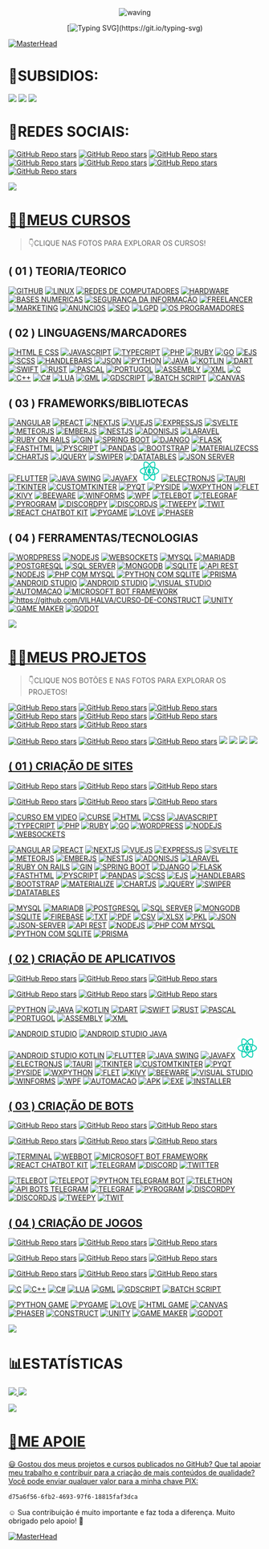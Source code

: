 <div align="center" >
 
![waving](https://capsule-render.vercel.app/api?type=waving&height=90&color=gradient)
 
[![Typing SVG](https://readme-typing-svg.herokuapp.com?font=Mouse+Memoirs&size=65&pause=500&color=0711FF&vCenter=true&width=600&height=70&lines=👋OLÁ+DEV!;😎EU+SOU+O+VILHALVA!;💻UM+BOM+PROGRAMADOR...;🌝FULL+STACK!)](https://git.io/typing-svg)
</div>

[![MasterHead](./MIDIAS/MIDIA_1.gif)](https://github.com/VILHALVA?tab=repositories&q=+topic:CURSO)

# 👶SUBSIDIOS:
<a href="https://vilhalva.github.io/STYLER/index.html"><img src="https://img.shields.io/badge/SITE%20STYLER-0000FF?style=for-the-badge&logo=google&logoColor=white"></a>
<a href="https://vilhalva.github.io/STYLER/03_HOME/FREELANCER/index.html"><img src="https://img.shields.io/badge/SOU%20FREELANCER-FF0000?style=for-the-badge&logo=google&logoColor=white"></a>
<a href="./SUBSIDIOS.md"><img src="https://img.shields.io/badge/MAIS%20SUBSIDIOS-800080?style=for-the-badge&logo=github&logoColor=white"></a>

# 🌚REDES SOCIAIS:
[![GitHub Repo stars](https://img.shields.io/badge/CANAL-TELEGRAM-03A9F4?logo=telegram)](https://t.me/VILHALVA100_CANAL) 
[![GitHub Repo stars](https://img.shields.io/badge/PERFIL-GITHUB-03A9F4?logo=github)](https://github.com/VILHALVA)
[![GitHub Repo stars](https://img.shields.io/badge/PERFIL-FACEBOOK-03A9F4?logo=facebook)](https://facebook.com/VILHALVA100)
[![GitHub Repo stars](https://img.shields.io/badge/PERFIL-INSTAGRAM-03A9F4?logo=instagram)](https://www.instagram.com/vilhalva100)
[![GitHub Repo stars](https://img.shields.io/badge/PERFIL-LINKEDIN-03A9F4?logo=linkedin)](http://www.linkedin.com/in/vilhalva)
[![GitHub Repo stars](https://img.shields.io/badge/PERFIL-PATREON-03A9F4?logo=patreon)](https://www.patreon.com/c/VILHALVA)
[![GitHub Repo stars](https://img.shields.io/badge/CANAL-YOUTUBE-03A9F4?logo=youtube)](https://www.youtube.com/channel/UCmSPU_gp3NA7a8pb5Iwy3lQ)

![](https://i.imgur.com/waxVImv.png)

# [👨‍💻MEUS CURSOS](https://github.com/VILHALVA?tab=repositories&q=+topic:CURSO)
> 👇CLIQUE NAS FOTOS PARA EXPLORAR OS CURSOS!

## ( 01 ) TEORIA/TEORICO
<a href="https://github.com/VILHALVA/CURSO-DE-GIT-E-GITHUB"><img src="FOTOS/GITHUB.png" alt="GITHUB" width="40" height="40"/></a>
<a href="https://github.com/VILHALVA/CURSO-DE-LINUX"><img src="FOTOS/LINUX.png" alt="LINUX" width="40" height="40"/></a>
<a href="https://github.com/VILHALVA/CURSO-DE-REDES-DE-COMPUTADORES"><img src="FOTOS/REDES_DE_COMPUTADORES.png" alt="REDES DE COMPUTADORES" width="40" height="40"/></a>
<a href="https://github.com/VILHALVA/CURSO-DE-HARDWARE"><img src="FOTOS/HARDWARE.png" alt="HARDWARE" width="40" height="40"/></a>
<a href="https://github.com/VILHALVA/CURSO-DE-BASES-NUMERICAS"><img src="FOTOS/BASES_BINARIAS.png" alt="BASES NUMERICAS" width="40" height="40"/></a>
<a href="https://github.com/VILHALVA/CURSO-DE-SEGURANCA-DA-INFORMACAO"><img src="FOTOS/SEGURANCA_DA_INFORMACAO.png" alt="SEGURANÇA DA INFORMAÇÃO" width="40" height="40"/></a>
<a href="https://github.com/VILHALVA/CURSO-DE-FREELANCER"><img src="FOTOS/FREELANCER.png" alt="FREELANCER" width="40" height="40"/></a>
<a href="https://github.com/VILHALVA/CURSO-DE-MARKETING"><img src="FOTOS/MARKETING.png" alt="MARKETING" width="40" height="40"/></a>
<a href="https://github.com/VILHALVA/CURSO-DE-ANUNCIOS"><img src="FOTOS/ANUNCIOS.png" alt="ANUNCIOS" width="40" height="40"/></a>
<a href="https://github.com/VILHALVA/CURSO-DE-SEO"><img src="FOTOS/SEO.png" alt="SEO" width="40" height="40"/></a>
<a href="https://github.com/VILHALVA/CURSO-DE-LGPD"><img src="FOTOS/LGPD.png" alt="LGPD" width="40" height="40"/></a>
<a href="https://github.com/VILHALVA/OS-PROGRAMADORES"><img src="FOTOS/OS_PROGRAMADORES.png" alt="OS PROGRAMADORES" width="40" height="40"/></a>

## ( 02 ) LINGUAGENS/MARCADORES
<a href="https://github.com/VILHALVA/CURSO-DE-HTML-E-CSS"><img src="FOTOS/HTML.ico" alt="HTML E CSS" width="40" height="40"/></a> 
<a href="https://github.com/VILHALVA/CURSO-DE-JAVASCRIPT"><img src="FOTOS/JAVASCRIPT.png" alt="JAVASCRIPT" width="40" height="40"/></a>
<a href="https://github.com/VILHALVA/CURSO-DE-TYPESCRIPT"><img src="FOTOS/TYPESCRIPT.png" alt="TYPECRIPT" width="40" height="40"/></a>
<a href="https://github.com/VILHALVA/CURSO-DE-PHP"><img src="FOTOS/PHP.png" alt="PHP" width="50" height="50"/></a> 
<a href="https://github.com/VILHALVA/CURSO-DE-RUBY"><img src="FOTOS/RUBY.jpg" alt="RUBY" width="40" height="40"/></a>
<a href="https://github.com/VILHALVA/CURSO-DE-GOLANG"><img src="FOTOS/GO.png" alt="GO" width="40" height="40"/></a>
<a href="https://github.com/VILHALVA/CURSO-DE-EJS"><img src="FOTOS/EJS.png" alt="EJS" width="40" height="40"/></a>
<a href="https://github.com/VILHALVA/CURSO-DE-SCSS"><img src="FOTOS/SCSS.png" alt="SCSS" width="40" height="40"/></a> 
<a href="https://github.com/VILHALVA/CURSO-DE-HANDLEBARS"><img src="FOTOS/HANDLEBARS.png" alt="HANDLEBARS" width="40" height="40"/></a>
<a href="https://github.com/VILHALVA/CURSO-DE-JSON"><img src="FOTOS/JSON.png" alt="JSON" width="40" height="40"/></a>
<a href="https://github.com/VILHALVA/CURSO-DE-PYTHON"><img src="FOTOS/PYTHON.png" alt="PYTHON" width="40" height="40"/></a>
<a href="https://github.com/VILHALVA/CURSO-DE-JAVA"><img src="FOTOS/JAVA.png" alt="JAVA" width="40" height="40"/></a> 
<a href="https://github.com/VILHALVA/CURSO-DE-KOTLIN"><img src="FOTOS/KOTLIN.png" alt="KOTLIN" width="40" height="40"/></a>
<a href="https://github.com/VILHALVA/CURSO-DE-DART"><img src="FOTOS/DART.png" alt="DART" width="40" height="40"/></a>
<a href="https://github.com/VILHALVA/CURSO-DE-SWIFT"><img src="FOTOS/SWIFT.png" alt="SWIFT" width="40" height="40"/></a>
<a href="https://github.com/VILHALVA/CURSO-DE-RUST"><img src="FOTOS/RUST.png" alt="RUST" width="40" height="40"/></a>
<a href="https://github.com/VILHALVA/CURSO-DE-PASCAL"><img src="FOTOS/PASCAL.png" alt="PASCAL" width="40" height="40"/></a>
<a href="https://github.com/VILHALVA/CURSO-DE-PORTUGOL"><img src="FOTOS/PORTUGOL.png" alt="PORTUGOL" width="40" height="40"/></a>
<a href="https://github.com/VILHALVA/CURSO-DE-ASSEMBLY"><img src="FOTOS/ASSEMBLY.png" alt="ASSEMBLY" width="40" height="40"/></a>
<a href="https://github.com/VILHALVA/CURSO-DE-XML"><img src="FOTOS/XML.png" alt="XML" width="40" height="40"/></a> 
<a href="https://github.com/VILHALVA/CURSO-DE-C"><img src="FOTOS/C.png" alt="C" width="40" height="40"/></a>
<a href="https://github.com/VILHALVA/CURSO-DE-C-PLUS-PLUS"><img src="FOTOS/C_PLUS_PLUS.png" alt="C++" width="40" height="40"/></a>
<a href="https://github.com/VILHALVA/CURSO-DE-C-SHARP"><img src="FOTOS/C_SHARP.png" alt="C#" width="40" height="40"/></a>
<a href="https://github.com/VILHALVA/CURSO-DE-LUA"><img src="FOTOS/LUA.png" alt="LUA" width="40" height="40"/></a>
<a href="https://github.com/VILHALVA/CURSO-DE-GML"><img src="FOTOS/GML.png" alt="GML" width="40" height="40"/></a>
<a href="https://github.com/VILHALVA/CURSO-DE-GDSCRIPT"><img src="FOTOS/GDSCRIPT.png" alt="GDSCRIPT" width="40" height="40"/></a>
<a href="https://github.com/VILHALVA/CURSO-DE-BATCH-SCRIPT"><img src="FOTOS/BATCH_SCRIPT.png" alt="BATCH SCRIPT" width="40" height="40"/></a>
<a href="https://github.com/VILHALVA/CURSO-DE-CANVAS"><img src="FOTOS/CANVAS.png" alt="CANVAS" width="38" height="38"/></a>

## ( 03 ) FRAMEWORKS/BIBLIOTECAS
<a href="https://github.com/VILHALVA/CURSO-DE-ANGULAR"><img src="FOTOS/ANGULAR.png" alt="ANGULAR" width="40" height="40"/></a>
<a href="https://github.com/VILHALVA/CURSO-DE-REACT"><img src="FOTOS/REACT.png" alt="REACT" width="40" height="40"/></a>
<a href="https://github.com/VILHALVA/CURSO-DE-NEXTJS"><img src="FOTOS/NEXTJS.png" alt="NEXTJS" width="40" height="40"/></a>
<a href="https://github.com/VILHALVA/CURSO-DE-VUEJS"><img src="FOTOS/VUEJS.png" alt="VUEJS" width="40" height="40"/></a>
<a href="https://github.com/VILHALVA/CURSO-DE-EXPRESSJS"><img src="FOTOS/EXPRESSJS.png" alt="EXPRESSJS" width="40" height="40"/></a>
<a href="https://github.com/VILHALVA/CURSO-DE-SVELTE"><img src="FOTOS/SVELTE.png" alt="SVELTE" width="40" height="40"/></a>
<a href="https://github.com/VILHALVA/CURSO-DE-METEORJS"><img src="FOTOS/METEORJS.png" alt="METEORJS" width="40" height="40"/></a>
<a href="https://github.com/VILHALVA/CURSO-DE-EMBERJS"><img src="FOTOS/EMBERJS.png" alt="EMBERJS" width="40" height="40"/></a>
<a href="https://github.com/VILHALVA/CURSO-DE-NESTJS"><img src="FOTOS/NESTJS.png" alt="NESTJS" width="40" height="40"/></a>
<a href="https://github.com/VILHALVA/CURSO-DE-ADONISJS"><img src="FOTOS/ADONISJS.png" alt="ADONISJS" width="40" height="40"/></a>
<a href="https://github.com/VILHALVA/CURSO-DE-LARAVEL"><img src="FOTOS/LARAVEL.png" alt="LARAVEL" width="40" height="40"/></a>
<a href="https://github.com/VILHALVA/CURSO-DE-RUBY-ON-RAILS"><img src="FOTOS/RUBY_ON_RAILS.png" alt="RUBY ON RAILS" width="40" height="40"/></a>
<a href="https://github.com/VILHALVA/CURSO-DE-GIN"><img src="FOTOS/GIN.png" alt="GIN" width="40" height="40"/></a>
<a href="https://github.com/VILHALVA/CURSO-DE-SPRING-BOOT"><img src="FOTOS/SPRING_BOOT.png" alt="SPRING BOOT" width="40" height="40"/></a>
<a href="https://github.com/VILHALVA/CURSO-DE-DJANGO"><img src="FOTOS/DJANGO.png" alt="DJANGO" width="40" height="40"/></a>
<a href="https://github.com/VILHALVA/CURSO-DE-FLASK"><img src="FOTOS/FLASK.png" alt="FLASK" width="40" height="40"/></a>
<a href="https://github.com/VILHALVA/CURSO-DE-FASTHTML"><img src="FOTOS/FASTHTML.png" alt="FASTHTML" width="40" height="40"/></a>
<a href="https://github.com/VILHALVA/CURSO-DE-PYSCRIPT"><img src="FOTOS/PYSCRIPT.png" alt="PYSCRIPT" width="40" height="40"/></a>
<a href="https://github.com/VILHALVA/CURSO-DE-PANDAS"><img src="FOTOS/PANDAS.png" alt="PANDAS" width="40" height="40"/></a>
<a href="https://github.com/VILHALVA/CURSO-DE-BOOTSTRAP"><img src="FOTOS/BOOTSTRAP.png" alt="BOOTSTRAP" width="40" height="40"/></a>
<a href="https://github.com/VILHALVA/CURSO-DE-MATERIALIZECSS"><img src="FOTOS/MATERIALIZECSS.png" alt="MATERIALIZECSS" width="40" height="40"/></a>
<a href="https://github.com/VILHALVA/CURSO-DE-CHARTJS"><img src="FOTOS/CHARTJS.png" alt="CHARTJS" width="40" height="40"/></a>
<a href="https://github.com/VILHALVA/CURSO-DE-JQUERY"><img src="FOTOS/JQUERY.png" alt="JQUERY" width="40" height="40"/></a>
<a href="https://github.com/VILHALVA/CURSO-DE-SWIPER"><img src="FOTOS/SWIPER.png" alt="SWIPER" width="40" height="40"/></a>
<a href="https://github.com/VILHALVA/CURSO-DE-DATATABLES"><img src="FOTOS/DATATABLES.png" alt="DATATABLES" width="40" height="40"/></a>
<a href="https://github.com/VILHALVA/CURSO-DE-JSON-SERVER"><img src="FOTOS/JSON_SERVER.png" alt="JSON SERVER" width="40" height="40"/></a>
<a href="https://github.com/VILHALVA/CURSO-DE-FLUTTER"><img src="FOTOS/FLUTTER.png" alt="FLUTTER" width="40" height="40"/></a>
<a href="https://github.com/VILHALVA/CURSO-DE-JAVA-SWING"><img src="FOTOS/JAVA_SWING.png" alt="JAVA SWING" width="40" height="40"/></a>
<a href="https://github.com/VILHALVA/CURSO-DE-JAVAFX"><img src="FOTOS/JAVAFX.png" alt="JAVAFX" width="40" height="40"/></a>
<a href="https://github.com/VILHALVA/CURSO-DE-REACT-NATIVE"><img src="FOTOS/REACT_NATIVE.png" alt="REACT NATIVE" width="40" height="40"/></a>
<a href="https://github.com/VILHALVA/CURSO-DE-ELECTRONJS"><img src="FOTOS/ELECTRONJS.png" alt="ELECTRONJS" width="40" height="40"/></a>
<a href="https://github.com/VILHALVA/CURSO-DE-TAURI"><img src="FOTOS/TAURI.png" alt="TAURI" width="40" height="40"/></a>
<a href="https://github.com/VILHALVA/CURSO-DE-TKINTER"><img src="FOTOS/TKINTER.png" alt="TKINTER" width="40" height="40"/></a>
<a href="https://github.com/VILHALVA/CURSO-DE-CUSTOMTKINTER"><img src="FOTOS/CUSTOMTKINTER.png" alt="CUSTOMTKINTER" width="40" height="40"/></a>
<a href="https://github.com/VILHALVA/CURSO-DE-PYQT"><img src="FOTOS/PYQT.png" alt="PYQT" width="40" height="40"/></a>
<a href="https://github.com/VILHALVA/CURSO-DE-PYSIDE"><img src="FOTOS/PYSIDE.png" alt="PYSIDE" width="40" height="38"/></a>
<a href="https://github.com/VILHALVA/CURSO-DE-WXPYTHON"><img src="FOTOS/WXPYTHON.png" alt="WXPYTHON" width="40" height="40"/></a>
<a href="https://github.com/VILHALVA/CURSO-DE-FLET"><img src="FOTOS/FLET.png" alt="FLET" width="40" height="40"/></a>
<a href="https://github.com/VILHALVA/CURSO-DE-KIVY"><img src="FOTOS/KIVY.png" alt="KIVY" width="40" height="40"/></a>
<a href="https://github.com/VILHALVA/CURSO-DE-BEEWARE"><img src="FOTOS/BEEWARE.png" alt="BEEWARE" width="40" height="40"/></a>
<a href="https://github.com/VILHALVA/CURSO-DE-WINFORMS"><img src="FOTOS/WINFORMS.png" alt="WINFORMS" width="40" height="40"/></a>
<a href="https://github.com/VILHALVA/CURSO-DE-WPF"><img src="FOTOS/WPF.png" alt="WPF" width="40" height="40"/></a>
<a href="https://github.com/VILHALVA/CURSO-DE-TELEBOT"><img src="FOTOS/TELEBOT.png" alt="TELEBOT" width="40" height="40"/></a>
<a href="https://github.com/VILHALVA/CURSO-DE-TELEGRAF"><img src="FOTOS/TELEGRAF.png" alt="TELEGRAF" width="40" height="40"/></a>
<a href="https://github.com/VILHALVA/CURSO-DE-PYROGRAM"><img src="FOTOS/PYROGRAM.png" alt="PYROGRAM" width="40" height="40"/></a>
<a href="https://github.com/VILHALVA/CURSO-DE-DISCORDPY"><img src="FOTOS/DISCORDPY.png" alt="DISCORDPY" width="40" height="40"/></a>
<a href="https://github.com/VILHALVA/CURSO-DE-DISCORDJS"><img src="FOTOS/DISCORDJS.png" alt="DISCORDJS" width="40" height="40"/></a>
<a href="https://github.com/VILHALVA/CURSO-DE-TWEEPY"><img src="FOTOS/TWEEPY.png" alt="TWEEPY" width="40" height="40"/></a>
<a href="https://github.com/VILHALVA/CURSO-DE-TWIT"><img src="FOTOS/TWIT.png" alt="TWIT" width="40" height="40"/></a>
<a href="https://github.com/VILHALVA/CURSO-DE-REACT-CHATBOT-KIT"><img src="FOTOS/REACT_CHATBOT_KIT.png" alt="REACT CHATBOT KIT" width="40" height="40"/></a>
<a href="https://github.com/VILHALVA/CURSO-DE-PYGAME"><img src="FOTOS/PYGAME.png" alt="PYGAME" width="40" height="40"/></a>
<a href="https://github.com/VILHALVA/CURSO-DE-LOVE"><img src="FOTOS/LOVE.png" alt="LOVE" width="40" height="40"/></a>
<a href="https://github.com/VILHALVA/CURSO-DE-PHASER"><img src="FOTOS/PHASER.png" alt="PHASER" width="40" height="40"/></a>

## ( 04 ) FERRAMENTAS/TECNOLOGIAS
<a href="https://github.com/VILHALVA/CURSO-DE-WORDPRESS"><img src="FOTOS/WORDPRESS.png" alt="WORDPRESS" width="40" height="40"/></a>
<a href="https://github.com/VILHALVA/CURSO-DE-NODEJS"><img src="FOTOS/NODEJS.png" alt="NODEJS" width="40" height="40"/></a>
<a href="https://github.com/VILHALVA/CURSO-DE-WEBSOCKETS"><img src="FOTOS/WEBSOCKETS.png" alt="WEBSOCKETS" width="40" height="40"/></a>
<a href="https://github.com/VILHALVA/CURSO-DE-MYSQL"><img src="FOTOS/MYSQL.png" alt="MYSQL" width="40" height="40"/></a> 
<a href="https://github.com/VILHALVA/CURSO-DE-MARIADB"><img src="FOTOS/MARIADB.png" alt="MARIADB" width="40" height="40"/></a>
<a href="https://github.com/VILHALVA/CURSO-DE-POSTGRESQL"><img src="FOTOS/POSTGRESQL.png" alt="POSTGRESQL" width="40" height="40"/></a>
<a href="https://github.com/VILHALVA/CURSO-DE-SQL-SERVER"><img src="FOTOS/SQL_SERVER.png" alt="SQL SERVER" width="40" height="40"/></a>
<a href="https://github.com/VILHALVA/CURSO-DE-MONGODB"><img src="FOTOS/MONGODB.png" alt="MONGODB" width="40" height="40"/></a>
<a href="https://github.com/VILHALVA/CURSO-DE-SQLITE"><img src="FOTOS/SQLITE.png" alt="SQLITE" width="40" height="40"/></a>
<a href="https://github.com/VILHALVA/CURSO-DE-API-REST"><img src="FOTOS/API_REST.png" alt="API REST" width="40" height="40"/></a>
<a href="https://github.com/VILHALVA/CURSO-DE-NODEJS-COM-MYSQL"><img src="FOTOS/NODEJS_COM_MYSQL.png" alt="NODEJS" width="40" height="40"/></a>
<a href="https://github.com/VILHALVA/CURSO-DE-PHP-COM-MYSQL"><img src="FOTOS/PHP_COM_MYSQL.png" alt="PHP COM MYSQL" width="50" height="50"/></a> 
<a href="https://github.com/VILHALVA/CURSO-DE-PYTHON-COM-SQLITE"><img src="FOTOS/PYTHON_COM_SQLITE.png" alt="PYTHON COM SQLITE" width="40" height="40"/></a>
<a href="https://github.com/VILHALVA/CURSO-DE-PRISMA"><img src="FOTOS/PRISMA.png" alt="PRISMA" width="40" height="40"/></a>
<a href="https://github.com/VILHALVA/CURSO-DE-ANDROID-STUDIO-EM-JAVA"><img src="FOTOS/ANDROID_STUDIO_JAVA.png" alt="ANDROID STUDIO" width="40" height="40"/></a>
<a href="https://github.com/VILHALVA/CURSO-DE-ANDROID-STUDIO-EM-KOTLIN"><img src="FOTOS/ANDROID_STUDIO_KOTLIN.png" alt="ANDROID STUDIO" width="40" height="40"/></a>
<a href="https://github.com/VILHALVA/CURSO-DE-VISUAL-STUDIO"><img src="FOTOS/VISUAL_STUDIO.png" alt="VISUAL STUDIO" width="40" height="40"/></a>
<a href="https://github.com/VILHALVA/CURSO-DE-AUTOMACAO"><img src="FOTOS/AUTOMACAO.png" alt="AUTOMACAO" width="40" height="40"/></a>
<a href="https://github.com/VILHALVA/CURSO-DE-MICROSOFT-BOT-FRAMEWORK"><img src="FOTOS/MICROSOFT_BOT_FRAMEWORK.png" alt="MICROSOFT BOT FRAMEWORK" width="40" height="40"/></a>
<a href="https://github.com/VILHALVA/CURSO-DE-CONSTRUCT"><img src="FOTOS/CONSTRUCT.png" alt="https://github.com/VILHALVA/CURSO-DE-CONSTRUCT" width="40" height="40"/></a>
<a href="https://github.com/VILHALVA/CURSO-DE-UNITY"><img src="FOTOS/UNITY.png" alt="UNITY" width="40" height="40"/></a>
<a href="https://github.com/VILHALVA/CURSO-DE-GAME-MAKER"><img src="FOTOS/GAME_MAKER.png" alt="GAME MAKER" width="40" height="40"/></a> 
<a href="https://github.com/VILHALVA/CURSO-DE-GODOT"><img src="FOTOS/GODOT.png" alt="GODOT" width="40" height="40"/></a>

![](https://i.imgur.com/waxVImv.png)

# [👨‍💻MEUS PROJETOS](https://github.com/VILHALVA?tab=repositories&q=+topic:PROJETO)
> 👇CLIQUE NOS BOTÕES E NAS FOTOS PARA EXPLORAR OS PROJETOS!

[![GitHub Repo stars](https://img.shields.io/badge/DATABASE-6f42c1?style=for-the-badge&logoColor=white)](https://github.com/VILHALVA?tab=repositories&q=+topic:DATABASE)
[![GitHub Repo stars](https://img.shields.io/badge/CRUD-6610f2?style=for-the-badge&logoColor=white)](https://github.com/VILHALVA?tab=repositories&q=+topic:CRUD)
[![GitHub Repo stars](https://img.shields.io/badge/CLOUD-0d6efd?style=for-the-badge&logoColor=white)](https://github.com/VILHALVA?tab=repositories&q=+topic:CLOUD)
[![GitHub Repo stars](https://img.shields.io/badge/API-fd7e14?style=for-the-badge&logoColor=white)](https://github.com/VILHALVA?tab=repositories&q=+topic:API)
[![GitHub Repo stars](https://img.shields.io/badge/FRAMEWORK-dc3545?style=for-the-badge&logoColor=white
)](https://github.com/VILHALVA?tab=repositories&q=+topic:FRAMEWORK)
[![GitHub Repo stars](https://img.shields.io/badge/CDN-d63384?style=for-the-badge&logoColor=white)](https://github.com/VILHALVA?tab=repositories&q=+topic:CDN)
[![GitHub Repo stars](https://img.shields.io/badge/BUSCADOR-ffc107?style=for-the-badge&logoColor=white)](https://github.com/VILHALVA?tab=repositories&q=+topic:SEARCH)
[![GitHub Repo stars](https://img.shields.io/badge/LOGIN-198754?style=for-the-badge&logoColor=white)](https://github.com/VILHALVA?tab=repositories&q=+topic:LOGIN)

[![GitHub Repo stars](https://img.shields.io/badge/MULTIMIDIA-1C646D?style=for-the-badge&logoColor=white)](https://github.com/VILHALVA?tab=repositories&q=+topic:MULTIMIDIA)
[![GitHub Repo stars](https://img.shields.io/badge/MATEMATICA-ff1744?style=for-the-badge&logoColor=white)](https://github.com/VILHALVA?tab=repositories&q=+topic:MATEMATICA)
[![GitHub Repo stars](https://img.shields.io/badge/SCIENCE-6610f5?style=for-the-badge&logoColor=white)](https://github.com/VILHALVA?tab=repositories&q=+topic:SCIENCE)
<a href="https://github.com/VILHALVA?tab=repositories&q=+topic:UPDATE"><img src="https://img.shields.io/badge/UPDATES-d81b60?style=for-the-badge&logoColor=white"></a>
<a href="https://github.com/VILHALVA?tab=repositories&q=+topic:MINI-CURSO"><img src="https://img.shields.io/badge/MINI%20CURSOS-9c27b0?style=for-the-badge&logoColor=white"></a>
<a href="https://github.com/VILHALVA?tab=repositories&q=+topic:PAGES"><img src="https://img.shields.io/badge/PAGES-0d47a1?style=for-the-badge&logoColor=white"></a>
<a href="https://github.com/VILHALVA?tab=repositories&q=+topic:FORK"><img src="https://img.shields.io/badge/FORKS-00695c?style=for-the-badge&logoColor=white"></a>

## [( 01 ) CRIAÇÃO DE SITES](https://github.com/VILHALVA?tab=repositories&q=+topic:SITE)
[![GitHub Repo stars](https://img.shields.io/badge/NODEJS-FF0000)](https://github.com/VILHALVA?tab=repositories&q=topic:SITE+topic:NODEJS)
[![GitHub Repo stars](https://img.shields.io/badge/JAVASCRIPT-FF0000)](https://github.com/VILHALVA?tab=repositories&q=topic:SITE+topic:JAVASCRIPT)
[![GitHub Repo stars](https://img.shields.io/badge/HTML-FF0000)](https://github.com/VILHALVA?tab=repositories&q=topic:SITE+topic:HTML)

[![GitHub Repo stars](https://img.shields.io/badge/FRONTEND-FF0000)](https://github.com/VILHALVA?tab=repositories&q=topic:SITE+topic:INTERFACE)
[![GitHub Repo stars](https://img.shields.io/badge/BACKEND-FF0000)](https://github.com/VILHALVA?tab=repositories&q=topic:SITE+topic:DATABASE)
[![GitHub Repo stars](https://img.shields.io/badge/APLICAÇÃO-FF0000)](https://github.com/VILHALVA?tab=repositories&q=topic:SITE+topic:APLICATION)

<a href="https://github.com/VILHALVA?tab=repositories&q=+topic:CURSO-EM-VIDEO"> <img src="FOTOS/CURSO_EM_VIDEO.png" alt="CURSO EM VIDEO" width="40" height="40"/></a> 
<a href="https://github.com/VILHALVA?tab=repositories&q=+topic:CURSE"> <img src="FOTOS/CURSE.png" alt="CURSE" width="40" height="40"/></a> 
<a href="https://github.com/VILHALVA?tab=repositories&q=+topic:HTML"> <img src="FOTOS/HTML.ico" alt="HTML" width="42" height="42"/></a> 
<a href="https://github.com/VILHALVA?tab=repositories&q=+topic:CSS"><img src="FOTOS/CSS.png" alt="CSS" width="38" height="38"/></a> 
<a href="https://github.com/VILHALVA?tab=repositories&q=+topic:JAVASCRIPT"> <img src="FOTOS/JAVASCRIPT.png" alt="JAVASCRIPT" width="40" height="40"/></a>
<a href="https://github.com/VILHALVA?tab=repositories&q=+topic:TYPESCRIPT"> <img src="FOTOS/TYPESCRIPT.png" alt="TYPECRIPT" width="40" height="40"/></a>
<a href="https://github.com/VILHALVA?tab=repositories&q=+topic:PHP"><img src="FOTOS/PHP.png" alt="PHP" width="50" height="50"/></a> 
<a href="https://github.com/VILHALVA?tab=repositories&q=+topic:RUBY"><img src="FOTOS/RUBY.jpg" alt="RUBY" width="40" height="40"/></a>
<a href="https://github.com/VILHALVA?tab=repositories&q=+topic:GOLANG"><img src="FOTOS/GO.png" alt="GO" width="40" height="40"/></a>
<a href="https://github.com/VILHALVA?tab=repositories&q=+topic:WORDPRESS"><img src="FOTOS/WORDPRESS.png" alt="WORDPRESS" width="40" height="40"/></a>
<a href="https://github.com/VILHALVA?tab=repositories&q=+topic:NODEJS"><img src="FOTOS/NODEJS.png" alt="NODEJS" width="40" height="40"/></a> 
<a href="https://github.com/VILHALVA?tab=repositories&q=+topic:WEBSOCKETS"><img src="FOTOS/WEBSOCKETS.png" alt="WEBSOCKETS" width="40" height="40"/></a> 

<a href="https://github.com/VILHALVA?tab=repositories&q=+topic:ANGULAR"><img src="FOTOS/ANGULAR.png" alt="ANGULAR" width="40" height="40"/></a>
<a href="https://github.com/VILHALVA?tab=repositories&q=+topic:REACT"><img src="FOTOS/REACT.png" alt="REACT" width="40" height="40"/></a>
<a href="https://github.com/VILHALVA?tab=repositories&q=+topic:NEXTJS"><img src="FOTOS/NEXTJS.png" alt="NEXTJS" width="40" height="40"/></a>
<a href="https://github.com/VILHALVA?tab=repositories&q=+topic:VUEJS"><img src="FOTOS/VUEJS.png" alt="VUEJS" width="40" height="40"/></a>
<a href="https://github.com/VILHALVA?tab=repositories&q=+topic:EXPRESSJS"><img src="FOTOS/EXPRESSJS.png" alt="EXPRESSJS" width="40" height="40"/></a>
<a href="https://github.com/VILHALVA?tab=repositories&q=+topic:SVELTE"><img src="FOTOS/SVELTE.png" alt="SVELTE" width="40" height="40"/></a>
<a href="https://github.com/VILHALVA?tab=repositories&q=+topic:METEORJS"><img src="FOTOS/METEORJS.png" alt="METEORJS" width="40" height="40"/></a>
<a href="https://github.com/VILHALVA?tab=repositories&q=+topic:EMBERJS"><img src="FOTOS/EMBERJS.png" alt="EMBERJS" width="40" height="40"/></a>
<a href="https://github.com/VILHALVA?tab=repositories&q=+topic:NESTJS"><img src="FOTOS/NESTJS.png" alt="NESTJS" width="40" height="40"/></a>
<a href="https://github.com/VILHALVA?tab=repositories&q=+topic:ADONISJS"><img src="FOTOS/ADONISJS.png" alt="ADONISJS" width="40" height="40"/></a>
<a href="https://github.com/VILHALVA?tab=repositories&q=+topic:LARAVEL"><img src="FOTOS/LARAVEL.png" alt="LARAVEL" width="40" height="40"/></a>
<a href="https://github.com/VILHALVA?tab=repositories&q=+topic:RUBY-ON-RAILS"><img src="FOTOS/RUBY_ON_RAILS.png" alt="RUBY ON RAILS" width="40" height="40"/></a>
<a href="https://github.com/VILHALVA?tab=repositories&q=+topic:GIN"><img src="FOTOS/GIN.png" alt="GIN" width="40" height="40"/></a>
<a href="https://github.com/VILHALVA?tab=repositories&q=+topic:SPRING-BOOT"><img src="FOTOS/SPRING_BOOT.png" alt="SPRING BOOT" width="40" height="40"/></a>
<a href="https://github.com/VILHALVA?tab=repositories&q=+topic:DJANGO"><img src="FOTOS/DJANGO.png" alt="DJANGO" width="40" height="40"/></a>
<a href="https://github.com/VILHALVA?tab=repositories&q=+topic:FLASK"><img src="FOTOS/FLASK.png" alt="FLASK" width="40" height="40"/></a>
<a href="https://github.com/VILHALVA?tab=repositories&q=+topic:FASTHTML"><img src="FOTOS/FASTHTML.png" alt="FASTHTML" width="40" height="40"/></a>
<a href="https://github.com/VILHALVA?tab=repositories&q=+topic:PYSCRIPT"><img src="FOTOS/PYSCRIPT.png" alt="PYSCRIPT" width="40" height="40"/></a>
<a href="https://github.com/VILHALVA?tab=repositories&q=+topic:PANDAS"><img src="FOTOS/PANDAS.png" alt="PANDAS" width="40" height="40"/></a>
<a href="https://github.com/VILHALVA?tab=repositories&q=+topic:SCSS"><img src="FOTOS/SCSS.png" alt="SCSS" width="40" height="40"/></a> 
<a href="https://github.com/VILHALVA?tab=repositories&q=+topic:EJS"> <img src="FOTOS/EJS.png" alt="EJS" width="40" height="40"/></a>
<a href="https://github.com/VILHALVA?tab=repositories&q=+topic:HANDLEBARS"><img src="FOTOS/HANDLEBARS.png" alt="HANDLEBARS" width="40" height="40"/></a> 
<a href="https://github.com/VILHALVA?tab=repositories&q=+topic:BOOTSTRAP"><img src="FOTOS/BOOTSTRAP.png" alt="BOOTSTRAP" width="40" height="40"/></a>
<a href="https://github.com/VILHALVA?tab=repositories&q=+topic:MATERIALIZECSS"><img src="FOTOS/MATERIALIZECSS.png" alt="MATERIALIZE" width="40" height="40"/></a>
<a href="https://github.com/VILHALVA?tab=repositories&q=+topic:CHARTJS"><img src="FOTOS/CHARTJS.png" alt="CHARTJS" width="40" height="40"/></a>
<a href="https://github.com/VILHALVA?tab=repositories&q=+topic:JQUERY"><img src="FOTOS/JQUERY.png" alt="JQUERY" width="40" height="40"/></a>
<a href="https://github.com/VILHALVA?tab=repositories&q=+topic:SWIPER"><img src="FOTOS/SWIPER.png" alt="SWIPER" width="40" height="40"/></a>
<a href="https://github.com/VILHALVA?tab=repositories&q=+topic:DATATABLES"><img src="FOTOS/DATATABLES.png" alt="DATATABLES" width="40" height="40"/></a>

<a href="https://github.com/VILHALVA?tab=repositories&q=+topic:MYSQL"><img src="FOTOS/MYSQL.png" alt="MYSQL" width="40" height="40"/></a>
<a href="https://github.com/VILHALVA?tab=repositories&q=+topic:MARIADB"><img src="FOTOS/MARIADB.png" alt="MARIADB" width="40" height="40"/></a>
<a href="https://github.com/VILHALVA?tab=repositories&q=+topic:POSTGRESQL"><img src="FOTOS/POSTGRESQL.png" alt="POSTGRESQL" width="40" height="40"/></a>
<a href="https://github.com/VILHALVA?tab=repositories&q=+topic:SQL-SERVER"><img src="FOTOS/SQL_SERVER.png" alt="SQL SERVER" width="40" height="40"/></a>
<a href="https://github.com/VILHALVA?tab=repositories&q=+topic:MONGODB"><img src="FOTOS/MONGODB.png" alt="MONGODB" width="40" height="40"/></a>
<a href="https://github.com/VILHALVA?tab=repositories&q=+topic:SQLITE"><img src="FOTOS/SQLITE.png" alt="SQLITE" width="40" height="40"/></a>
<a href="https://github.com/VILHALVA?tab=repositories&q=+topic:FIREBASE"><img src="FOTOS/FIREBASE.png" alt="FIREBASE" width="40" height="40"/></a>
<a href="https://github.com/VILHALVA?tab=repositories&q=+topic:TXT"><img src="FOTOS/TXT.png" alt="TXT" width="40" height="40"/></a>
<a href="https://github.com/VILHALVA?tab=repositories&q=+topic:PDF"><img src="FOTOS/PDF.png" alt="PDF" width="40" height="40"/></a>
<a href="https://github.com/VILHALVA?tab=repositories&q=+topic:CSV"><img src="FOTOS/CSV.png" alt="CSV" width="40" height="40"/></a>
<a href="https://github.com/VILHALVA?tab=repositories&q=+topic:XLSX"><img src="FOTOS/XLSX.png" alt="XLSX" width="40" height="40"/></a>
<a href="https://github.com/VILHALVA?tab=repositories&q=+topic:PKL"><img src="FOTOS/PKL.png" alt="PKL" width="40" height="40"/></a>
<a href="https://github.com/VILHALVA?tab=repositories&q=+topic:JSON"><img src="FOTOS/JSON.png" alt="JSON" width="40" height="40"/></a>
<a href="https://github.com/VILHALVA?tab=repositories&q=+topic:JSON-SERVER"><img src="FOTOS/JSON_SERVER.png" alt="JSON-SERVER" width="40" height="40"/></a>
<a href="https://github.com/VILHALVA?tab=repositories&q=+topic:API-REST"><img src="FOTOS/API_REST.png" alt="API REST" width="40" height="40"/></a>
<a href="https://github.com/VILHALVA?tab=repositories&q=topic:NODEJS+topic:MYSQL"><img src="FOTOS/NODEJS_COM_MYSQL.png" alt="NODEJS" width="40" height="40"/></a>
<a href="https://github.com/VILHALVA?tab=repositories&q=topic:PHP+topic:MYSQL"><img src="FOTOS/PHP_COM_MYSQL.png" alt="PHP COM MYSQL" width="50" height="50"/></a> 
<a href="https://github.com/VILHALVA?tab=repositories&q=topic:PYTHON+topic:SQLITE"><img src="FOTOS/PYTHON_COM_SQLITE.png" alt="PYTHON COM SQLITE" width="40" height="40"/></a>
<a href="https://github.com/VILHALVA?tab=repositories&q=+topic:PRISMA"><img src="FOTOS/PRISMA.png" alt="PRISMA" width="40" height="40"/></a>

## [( 02 ) CRIAÇÃO DE APLICATIVOS](https://github.com/VILHALVA?tab=repositories&q=+topic:APLICATIVO)
[![GitHub Repo stars](https://img.shields.io/badge/CODIGO-006400)](https://github.com/VILHALVA?tab=repositories&q=topic:APLICATIVO+topic:CODIGO)
[![GitHub Repo stars](https://img.shields.io/badge/ANDROID-006400)](https://github.com/VILHALVA?tab=repositories&q=topic:APLICATIVO+topic:ANDROID)
[![GitHub Repo stars](https://img.shields.io/badge/WINDOWS-006400)](https://github.com/VILHALVA?tab=repositories&q=topic:APLICATIVO+topic:WINDOWS)

[![GitHub Repo stars](https://img.shields.io/badge/INTERFACE-006400)](https://github.com/VILHALVA?tab=repositories&q=topic:APLICATIVO+topic:INTERFACE)
[![GitHub Repo stars](https://img.shields.io/badge/ENGINE-006400)](https://github.com/VILHALVA?tab=repositories&q=topic:APLICATIVO+topic:ENGINE)
[![GitHub Repo stars](https://img.shields.io/badge/HTML-006400)](https://github.com/VILHALVA?tab=repositories&q=topic:APLICATIVO+topic:HTML)

<a href="https://github.com/VILHALVA?tab=repositories&q=topic:PYTHON"><img src="FOTOS/PYTHON.png" alt="PYTHON" width="40" height="40"/></a>
<a href="https://github.com/VILHALVA?tab=repositories&q=+topic:JAVA"><img src="FOTOS/JAVA.png" alt="JAVA" width="40" height="40"/></a>
<a href="https://github.com/VILHALVA?tab=repositories&q=+topic:KOTLIN"><img src="FOTOS/KOTLIN.png" alt="KOTLIN" width="40" height="40"/></a>
<a href="https://github.com/VILHALVA?tab=repositories&q=+topic:DART"><img src="FOTOS/DART.png" alt="DART" width="40" height="40"/></a>
<a href="https://github.com/VILHALVA?tab=repositories&q=+topic:SWIFT"><img src="FOTOS/SWIFT.png" alt="SWIFT" width="40" height="40"/></a>
<a href="https://github.com/VILHALVA?tab=repositories&q=+topic:RUST"><img src="FOTOS/RUST.png" alt="RUST" width="40" height="40"/></a>
<a href="https://github.com/VILHALVA?tab=repositories&q=+topic:PASCAL"><img src="FOTOS/PASCAL.png" alt="PASCAL" width="40" height="40"/></a>
<a href="https://github.com/VILHALVA?tab=repositories&q=+topic:PORTUGOL"><img src="FOTOS/PORTUGOL.png" alt="PORTUGOL" width="40" height="40"/></a>
<a href="https://github.com/VILHALVA?tab=repositories&q=+topic:ASSEMBLY"><img src="FOTOS/ASSEMBLY.png" alt="ASSEMBLY" width="40" height="40"/></a>
<a href="https://github.com/VILHALVA?tab=repositories&q=+topic:XML"><img src="FOTOS/XML.png" alt="XML" width="40" height="40"/></a>

<a href="https://github.com/VILHALVA?tab=repositories&q=topic:ANDROID-STUDIO"><img src="FOTOS/ANDROID_STUDIO.png" alt="ANDROID STUDIO" width="40" height="40"/></a>
<a href="https://github.com/VILHALVA?tab=repositories&q=topic:ANDROID-STUDIO+topic:JAVA"><img src="FOTOS/ANDROID_STUDIO_JAVA.png" alt="ANDROID STUDIO JAVA" width="40" height="40"/></a>
<a href="https://github.com/VILHALVA?tab=repositories&q=topic:ANDROID-STUDIO+topic:KOTLIN"><img src="FOTOS/ANDROID_STUDIO_KOTLIN.png" alt="ANDROID STUDIO KOTLIN" width="40" height="40"/></a>
<a href="https://github.com/VILHALVA?tab=repositories&q=topic:FLUTTER"><img src="FOTOS/FLUTTER.png" alt="FLUTTER" width="40" height="40"/></a>
<a href="https://github.com/VILHALVA?tab=repositories&q=topic:JAVA-SWING"><img src="FOTOS/JAVA_SWING.png" alt="JAVA SWING" width="40" height="40"/></a>
<a href="https://github.com/VILHALVA?tab=repositories&q=topic:JAVAFX"><img src="FOTOS/JAVAFX.png" alt="JAVAFX" width="40" height="40"/></a>
<a href="https://github.com/VILHALVA?tab=repositories&q=topic:REACT-NATIVE"><img src="FOTOS/REACT_NATIVE.png" alt="REACT NATIVE" width="40" height="40"/></a>
<a href="https://github.com/VILHALVA?tab=repositories&q=topic:ELECTRONJS"><img src="FOTOS/ELECTRONJS.png" alt="ELECTRONJS" width="40" height="40"/></a>
<a href="https://github.com/VILHALVA?tab=repositories&q=topic:TAURI"><img src="FOTOS/TAURI.png" alt="TAURI" width="40" height="40"/></a>
<a href="https://github.com/VILHALVA?tab=repositories&q=topic:TKINTER"><img src="FOTOS/TKINTER.png" alt="TKINTER" width="40" height="40"/></a>
<a href="https://github.com/VILHALVA?tab=repositories&q=topic:CUSTOMTKINTER"><img src="FOTOS/CUSTOMTKINTER.png" alt="CUSTOMTKINTER" width="40" height="40"/></a>
<a href="https://github.com/VILHALVA?tab=repositories&q=topic:PYQT"><img src="FOTOS/PYQT.png" alt="PYQT" width="40" height="40"/></a>
<a href="https://github.com/VILHALVA?tab=repositories&q=topic:PYSIDE"><img src="FOTOS/PYSIDE.png" alt="PYSIDE" width="40" height="38"/></a>
<a href="https://github.com/VILHALVA?tab=repositories&q=topic:WXPYTHON"><img src="FOTOS/WXPYTHON.png" alt="WXPYTHON" width="40" height="40"/></a>
<a href="https://github.com/VILHALVA?tab=repositories&q=topic:FLET"><img src="FOTOS/FLET.png" alt="FLET" width="40" height="40"/></a>
<a href="https://github.com/VILHALVA?tab=repositories&q=topic:KIVY"><img src="FOTOS/KIVY.png" alt="KIVY" width="40" height="40"/></a>
<a href="https://github.com/VILHALVA?tab=repositories&q=topic:BEEWARE"><img src="FOTOS/BEEWARE.png" alt="BEEWARE" width="40" height="40"/></a>
<a href="https://github.com/VILHALVA?tab=repositories&q=topic:VISUAL-STUDIO"><img src="FOTOS/VISUAL_STUDIO.png" alt="VISUAL STUDIO" width="40" height="40"/></a>
<a href="https://github.com/VILHALVA?tab=repositories&q=topic:WINFORMS"><img src="FOTOS/WINFORMS.png" alt="WINFORMS" width="40" height="40"/></a>
<a href="https://github.com/VILHALVA?tab=repositories&q=topic:WPF"><img src="FOTOS/WPF.png" alt="WPF" width="40" height="40"/></a>
<a href="https://github.com/VILHALVA?tab=repositories&q=topic:AUTOMACAO"><img src="FOTOS/AUTOMACAO.png" alt="AUTOMACAO" width="40" height="40"/></a>
<a href="https://github.com/VILHALVA?tab=repositories&q=topic:APK"><img src="FOTOS/APK.png" alt="APK" width="40" height="40"/></a>
<a href="https://github.com/VILHALVA?tab=repositories&q=topic:EXE"><img src="FOTOS/EXE.png" alt="EXE" width="40" height="40"/></a>
<a href="https://github.com/VILHALVA?tab=repositories&q=topic:INSTALLER"><img src="FOTOS/INSTALLER.png" alt="INSTALLER" width="40" height="40"/></a>

## [( 03 ) CRIAÇÃO DE BOTS](https://github.com/VILHALVA?tab=repositories&q=+topic:BOT)
[![GitHub Repo stars](https://img.shields.io/badge/PYTHON-0000FF)](https://github.com/VILHALVA?tab=repositories&q=topic:BOT+topic:PYTHON)
[![GitHub Repo stars](https://img.shields.io/badge/NODEJS-0000FF)](https://github.com/VILHALVA?tab=repositories&q=topic:BOT+topic:NODEJS)
[![GitHub Repo stars](https://img.shields.io/badge/HTML-0000FF)](https://github.com/VILHALVA?tab=repositories&q=topic:BOT+topic:HTML)

[![GitHub Repo stars](https://img.shields.io/badge/SOCIAL-0000FF)](https://github.com/VILHALVA?tab=repositories&q=topic:BOT+topic:REDES-SOCIAIS)
[![GitHub Repo stars](https://img.shields.io/badge/CHATBOT-0000FF)](https://github.com/VILHALVA?tab=repositories&q=topic:BOT+topic:CHATBOT)
[![GitHub Repo stars](https://img.shields.io/badge/MODERAÇÃO-0000FF)](https://github.com/VILHALVA?tab=repositories&q=topic:BOT+topic:MODERATION)

<a href="https://github.com/VILHALVA?tab=repositories&q=topic:BOT+topic:TERMINAL"><img src="FOTOS/TERMINAL.png" alt="TERMINAL" width="40" height="40"/></a>
<a href="https://github.com/VILHALVA?tab=repositories&q=topic:BOT+topic:WEBBOT"><img src="FOTOS/WEBBOT.png" alt="WEBBOT" width="40" height="40"/></a>
<a href="https://github.com/VILHALVA?tab=repositories&q=topic:MICROSOFT-BOT-FRAMEWORK"><img src="FOTOS/MICROSOFT_BOT_FRAMEWORK.png" alt="MICROSOFT BOT FRAMEWORK" width="40" height="40"/></a>
<a href="https://github.com/VILHALVA?tab=repositories&q=+topic:REACT-CHATBOT-KIT"><img src="FOTOS/REACT_CHATBOT_KIT.png" alt="REACT CHATBOT KIT" width="40" height="40"/></a>
<a href="https://github.com/VILHALVA?tab=repositories&q=topic:BOT+topic:TELEGRAM"><img src="FOTOS/TELEGRAM.png" alt="TELEGRAM" width="40" height="40"/></a>
<a href="https://github.com/VILHALVA?tab=repositories&q=topic:BOT+topic:DISCORD"><img src="FOTOS/DISCORD.png" alt="DISCORD" width="40" height="40"/></a>
<a href="https://github.com/VILHALVA?tab=repositories&q=topic:BOT+topic:TWITTER"><img src="FOTOS/TWITTER.png" alt="TWITTER" width="40" height="40"/></a>

<a href="https://github.com/VILHALVA?tab=repositories&q=topic:TELEBOT"><img src="FOTOS/TELEBOT.png" alt="TELEBOT" width="40" height="40"/></a>
<a href="https://github.com/VILHALVA?tab=repositories&q=topic:TELEPOT"><img src="FOTOS/TELEPOT.png" alt="TELEPOT" width="40" height="40"/></a>
<a href="https://github.com/VILHALVA?tab=repositories&q=topic:PYTHON-TELEGRAM-BOT"><img src="FOTOS/PYTHON_TELEGRAM_BOT.png" alt="PYTHON TELEGRAM BOT" width="40" height="40"/></a>
<a href="https://github.com/VILHALVA?tab=repositories&q=topic:TELETHON"><img src="FOTOS/TELETHON.png" alt="TELETHON" width="40" height="40"/></a>
<a href="https://github.com/VILHALVA?tab=repositories&q=topic:API-DE-BOTS-TELEGRAM"><img src="FOTOS/API_BOTS_TELEGRAM.png" alt="API BOTS TELEGRAM" width="40" height="40"/></a>
<a href="https://github.com/VILHALVA?tab=repositories&q=topic:TELEGRAF"><img src="FOTOS/TELEGRAF.png" alt="TELEGRAF" width="40" height="40"/></a>
<a href="https://github.com/VILHALVA?tab=repositories&q=topic:PYROGRAM"><img src="FOTOS/PYROGRAM.png" alt="PYROGRAM" width="40" height="40"/></a>
<a href="https://github.com/VILHALVA?tab=repositories&q=topic:DISCORDPY"><img src="FOTOS/DISCORDPY.png" alt="DISCORDPY" width="40" height="40"/></a>
<a href="https://github.com/VILHALVA?tab=repositories&q=topic:DISCORDJS"><img src="FOTOS/DISCORDJS.png" alt="DISCORDJS" width="40" height="40"/></a>
<a href="https://github.com/VILHALVA?tab=repositories&q=topic:TWEEPY"><img src="FOTOS/TWEEPY.png" alt="TWEEPY" width="40" height="40"/></a>
<a href="https://github.com/VILHALVA?tab=repositories&q=topic:TWIT"><img src="FOTOS/TWIT.png" alt="TWIT" width="40" height="40"/></a>

## [( 04 ) CRIAÇÃO DE JOGOS](https://github.com/VILHALVA?tab=repositories&q=+topic:JOGO)
[![GitHub Repo stars](https://img.shields.io/badge/PYTHON-800080)](https://github.com/VILHALVA?tab=repositories&q=topic:JOGO+topic:PYTHON)
[![GitHub Repo stars](https://img.shields.io/badge/NODEJS-800080)](https://github.com/VILHALVA?tab=repositories&q=topic:JOGO+topic:NODEJS)
[![GitHub Repo stars](https://img.shields.io/badge/HTML-800080)](https://github.com/VILHALVA?tab=repositories&q=topic:JOGO+topic:HTML)

[![GitHub Repo stars](https://img.shields.io/badge/CODIGO-800080)](https://github.com/VILHALVA?tab=repositories&q=topic:JOGO+topic:CODIGO)
[![GitHub Repo stars](https://img.shields.io/badge/ANDROID-800080)](https://github.com/VILHALVA?tab=repositories&q=topic:JOGO+topic:ANDROID)
[![GitHub Repo stars](https://img.shields.io/badge/WINDOWS-800080)](https://github.com/VILHALVA?tab=repositories&q=topic:JOGO+topic:WINDOWS)

[![GitHub Repo stars](https://img.shields.io/badge/INTERFACE-800080)](https://github.com/VILHALVA?tab=repositories&q=topic:JOGO+topic:INTERFACE)
[![GitHub Repo stars](https://img.shields.io/badge/ENGINE-800080)](https://github.com/VILHALVA?tab=repositories&q=topic:JOGO+topic:ENGINE)
[![GitHub Repo stars](https://img.shields.io/badge/TERMINAL-800080)](https://github.com/VILHALVA?tab=repositories&q=topic:JOGO+topic:TERMINAL)

<a href="https://github.com/VILHALVA?tab=repositories&q=topic:C"><img src="FOTOS/C.png" alt="C" width="40" height="40"/></a>
<a href="https://github.com/VILHALVA?tab=repositories&q=topic:C-PLUS-PLUS"><img src="FOTOS/C_PLUS_PLUS.png" alt="C++" width="40" height="40"/></a>
<a href="https://github.com/VILHALVA?tab=repositories&q=topic:C-SHARP"><img src="FOTOS/C_SHARP.png" alt="C#" width="40" height="40"/></a>
<a href="https://github.com/VILHALVA?tab=repositories&q=topic:LUA"><img src="FOTOS/LUA.png" alt="LUA" width="40" height="40"/></a>
<a href="https://github.com/VILHALVA?tab=repositories&q=topic:GML"><img src="FOTOS/GML.png" alt="GML" width="40" height="40"/></a>
<a href="https://github.com/VILHALVA?tab=repositories&q=topic:GDSCRIPT"><img src="FOTOS/GDSCRIPT.png" alt="GDSCRIPT" width="40" height="40"/></a>
<a href="https://github.com/VILHALVA?tab=repositories&q=topic:BATCH-SCRIPT"><img src="FOTOS/BATCH_SCRIPT.png" alt="BATCH SCRIPT" width="40" height="40"/></a>

<a href="https://github.com/VILHALVA?tab=repositories&q=topic:PYTHON-GAME"><img src="FOTOS/PYTHON_GAME.png" alt="PYTHON GAME" width="40" height="40"/></a>
<a href="https://github.com/VILHALVA?tab=repositories&q=topic:PYGAME"><img src="FOTOS/PYGAME.png" alt="PYGAME" width="40" height="40"/></a>
<a href="https://github.com/VILHALVA?tab=repositories&q=topic:LOVE"><img src="FOTOS/LOVE.png" alt="LOVE" width="40" height="40"/></a>
<a href="https://github.com/VILHALVA?tab=repositories&q=topic:HTML-GAME"><img src="FOTOS/HTML_GAME.png" alt="HTML GAME" width="38" height="38"/></a>
<a href="https://github.com/VILHALVA?tab=repositories&q=topic:CANVAS"><img src="FOTOS/CANVAS.png" alt="CANVAS" width="38" height="38"/></a>
<a href="https://github.com/VILHALVA?tab=repositories&q=topic:PHASER"><img src="FOTOS/PHASER.png" alt="PHASER" width="40" height="40"/></a>
<a href="https://github.com/VILHALVA?tab=repositories&q=topic:CONSTRUCT"><img src="FOTOS/CONSTRUCT.png" alt="CONSTRUCT" width="40" height="40"/></a>
<a href="https://github.com/VILHALVA?tab=repositories&q=topic:UNITY"><img src="FOTOS/UNITY.png" alt="UNITY" width="40" height="40"/></a>
<a href="https://github.com/VILHALVA?tab=repositories&q=topic:GAME-MAKER"><img src="FOTOS/GAME_MAKER.png" alt="GAME MAKER" width="40" height="40"/></a> 
<a href="https://github.com/VILHALVA?tab=repositories&q=topic:GODOT"><img src="FOTOS/GODOT.png" alt="GODOT" width="40" height="40"/></a>

![](https://i.imgur.com/waxVImv.png)

# 📊ESTATÍSTICAS
<div>
  <a href="https://github.com/VILHALVA">
  <img height="180em" src="https://github-readme-stats.vercel.app/api?username=VILHALVA&show_icons=true&theme=midnight-purple&include_all_commits=true&count_private=true"/>
  <img height="180em" src="https://github-readme-stats.vercel.app/api/top-langs/?username=VILHALVA&layout=compact&langs_count=10&theme=ambient_gradient"/>
</div>

![](https://i.imgur.com/waxVImv.png)

# 🤑ME APOIE
😃 Gostou dos meus projetos e cursos publicados no GitHub? Que tal apoiar meu trabalho e contribuir para a criação de mais conteúdos de qualidade? Você pode enviar qualquer valor para a minha chave PIX:   

```bash  
d75a6f56-6fb2-4693-97f6-18815faf3dca
``` 

☺️ Sua contribuição é muito importante e faz toda a diferença. Muito obrigado pelo apoio! 🙌

[![MasterHead](./MIDIAS/MIDIA_2.gif)](https://github.com/VILHALVA?tab=repositories&q=+topic:PROJETO)

